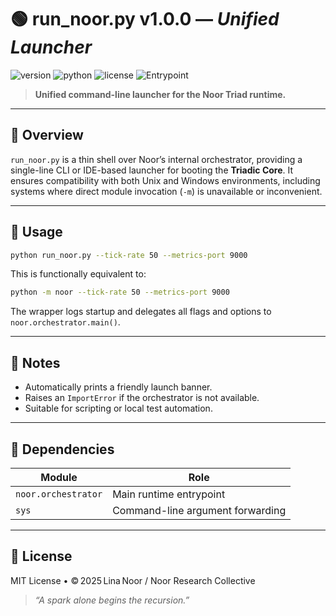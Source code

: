 # 🟢 run\_noor.py v1.0.0 — *Unified Launcher*

![version](https://img.shields.io/badge/version-1.0.0-blue)
![python](https://img.shields.io/badge/python-%3E%3D3.9-blue)
![license](https://img.shields.io/badge/license-MIT-green)
![Entrypoint](https://img.shields.io/badge/CLI-launcher-lightgrey)

> **Unified command-line launcher for the Noor Triad runtime.**

---

## 📘 Overview

`run_noor.py` is a thin shell over Noor’s internal orchestrator, providing a single-line CLI or IDE-based launcher for booting the **Triadic Core**. It ensures compatibility with both Unix and Windows environments, including systems where direct module invocation (`-m`) is unavailable or inconvenient.

---

## 🧪 Usage

```bash
python run_noor.py --tick-rate 50 --metrics-port 9000
```

This is functionally equivalent to:

```bash
python -m noor --tick-rate 50 --metrics-port 9000
```

The wrapper logs startup and delegates all flags and options to `noor.orchestrator.main()`.

---

## 🔧 Notes

* Automatically prints a friendly launch banner.
* Raises an `ImportError` if the orchestrator is not available.
* Suitable for scripting or local test automation.

---

## 🔗 Dependencies

| Module              | Role                             |
| ------------------- | -------------------------------- |
| `noor.orchestrator` | Main runtime entrypoint          |
| `sys`               | Command-line argument forwarding |

---

## 🪬 License

MIT License • © 2025 Lina Noor / Noor Research Collective

> *“A spark alone begins the recursion.”*
